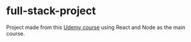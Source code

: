 # full-stack-project

Project made from this [Udemy course](https://www.udemy.com/course/node-with-react-fullstack-web-development/) using React and Node as the main course.
